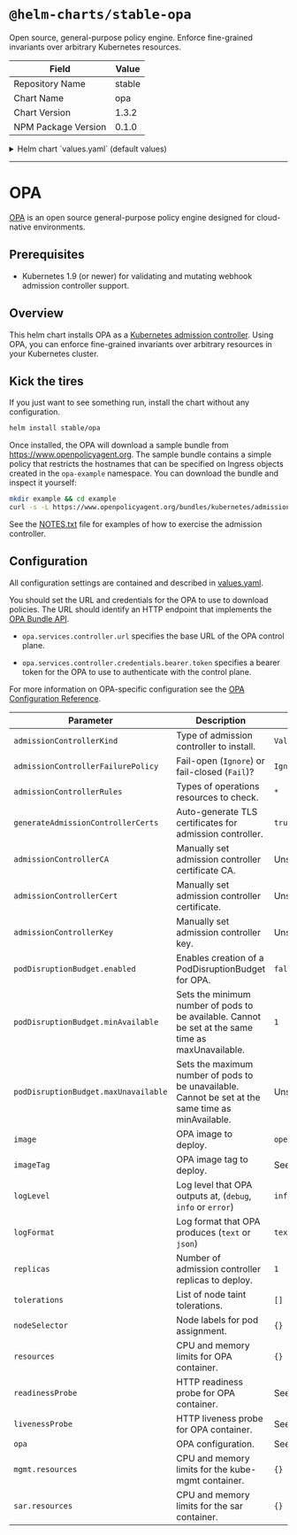 # `@helm-charts/stable-opa`

Open source, general-purpose policy engine. Enforce fine-grained invariants over arbitrary Kubernetes resources.

| Field               | Value  |
| ------------------- | ------ |
| Repository Name     | stable |
| Chart Name          | opa    |
| Chart Version       | 1.3.2  |
| NPM Package Version | 0.1.0  |

<details>

<summary>Helm chart `values.yaml` (default values)</summary>

```yaml
# Default values for opa.
# -----------------------
#
# The 'opa' key embeds an OPA configuration file. See
# https://www.openpolicyagent.org/docs/configuration.html for more details.
opa:
  services:
    controller:
      url: 'https://www.openpolicyagent.org'
  bundle:
    service: controller
    name: 'helm-kubernetes-quickstart'
  default_decision: '/helm_kubernetes_quickstart/main'

# To enforce mutating policies, change to MutatingWebhookConfiguration.
admissionControllerKind: ValidatingWebhookConfiguration

# To _fail closed_ on failures, change to Fail. During initial testing, we
# recommend leaving the failure policy as Ignore.
admissionControllerFailurePolicy: Ignore

# To restrict the kinds of operations and resources that are subject to OPA
# policy checks, see the settings below. By default, all resources and
# operations are subject to OPA policy checks.
admissionControllerRules:
  - operations: ['*']
    apiGroups: ['*']
    apiVersions: ['*']
    resources: ['*']

# Controls a PodDisruptionBudget for the OPA pod. Suggested use if having opa
# always running for admission control is important
podDisruptionBudget:
  enabled: false
  minAvailable: 1
# maxUnavailable: 1

# The helm Chart will automatically generate a CA and server certificate for
# the OPA. If you want to supply your own certificates, set the field below to
# false and add the PEM encoded CA certificate and server key pair below.
#
# WARNING: The common name name in the server certificate MUST match the
# hostname of the service that exposes the OPA to the apiserver. For example.
# if the service name is created in the "default" nanamespace with name "opa"
# the common name MUST be set to "opa.default.svc".
#
# If the common name is not set correctly, the apiserver will refuse to
# communicate with the OPA.
generateAdmissionControllerCerts: true
admissionControllerCA: ''
admissionControllerCert: ''
admissionControllerKey: ''

authz:
  # Disable if you don't want authorization.
  # Mostly useful for debugging.
  enabled: true

# Docker image and tag to deploy.
image: openpolicyagent/opa
imageTag: 0.10.5
imagePullPolicy: IfNotPresent

mgmt:
  enabled: true
  image: openpolicyagent/kube-mgmt
  imageTag: 0.8
  imagePullPolicy: IfNotPresent
  extraArgs: []
  resources: {}
  configmapPolicies:
    enabled: false
    namespaces: [opa, kube-federation-scheduling-policy]
    requireLabel: true
  replicate:
    # NOTE IF you use these, remember to update the RBAC rules above to allow
    #      permissions to replicate these things
    cluster: []
    #     - [group/]version/resource
    namespace: []
    #     - [group/]version/resource
    path: kubernetes

# Log level for OPA ('debug', 'info', 'error') (app default=info)
logLevel: info

# Log format for OPA ('text', 'json') (app default=text)
logFormat: text

# Number of OPA replicas to deploy. OPA maintains an eventually consistent
# cache of policies and data. If you want high availability you can deploy two
# or more replicas.
replicas: 1

# To control how the OPA is scheduled on the cluster, set the tolerations and
# nodeSelector values below. For example, to deploy OPA onto the master nodes:
#
# tolerations: [{key: "node-role.kubernetes.io/master", effect: NoSchedule, operator: Exists}]
# nodeSelector: {"kubernetes.io/role": "master"}
tolerations: []
nodeSelector: {}

# To control the CPU and memory resource limits and requests for OPA, set the
# field below.
resources: {}

rbac:
  # If true, create & use RBAC resources
  #
  create: true
  rules:
    cluster: []
    # - apiGroups:
    #     - ""
    #   resources:
    #   - namespaces
    #   verbs:
    #   - get
    #   - list
    #   - watch

serviceAccount:
  # Specifies whether a ServiceAccount should be created
  create: true
  # The name of the ServiceAccount to use.
  # If not set and create is true, a name is generated using the fullname template
  name:

# This proxy allows opa to make Kubernetes SubjectAccessReview checks against the
# Kubernetes API. You can get a rego function at github.com/open-policy-agent/library
sar:
  enabled: false
  image: lachlanevenson/k8s-kubectl
  imageTag: latest
  imagePullPolicy: IfNotPresent
  resources: {}

# To control the liveness and readiness probes change the fields below.
readinessProbe:
  httpGet:
    path: /
    scheme: HTTPS
    port: 443
    initialDelaySeconds: 3
    periodSeconds: 5
livenessProbe:
  httpGet:
    path: /
    scheme: HTTPS
    port: 443
    initialDelaySeconds: 3
    periodSeconds: 5
```

</details>

---

# OPA

[OPA](https://www.openpolicyagent.org) is an open source general-purpose policy
engine designed for cloud-native environments.

## Prerequisites

- Kubernetes 1.9 (or newer) for validating and mutating webhook admission
  controller support.

## Overview

This helm chart installs OPA as a [Kubernetes admission
controller](https://kubernetes.io/docs/reference/access-authn-authz/admission-controllers/).
Using OPA, you can enforce fine-grained invariants over arbitrary resources in
your Kubernetes cluster.

## Kick the tires

If you just want to see something run, install the chart without any
configuration.

```bash
helm install stable/opa
```

Once installed, the OPA will download a sample bundle from
https://www.openpolicyagent.org. The sample bundle contains a simple policy that
restricts the hostnames that can be specified on Ingress objects created in the
`opa-example` namespace. You can download the bundle and inspect it yourself:

```bash
mkdir example && cd example
curl -s -L https://www.openpolicyagent.org/bundles/kubernetes/admission | tar xzv
```

See the [NOTES.txt](./templates/NOTES.txt) file for examples of how to exercise
the admission controller.

## Configuration

All configuration settings are contained and described in
[values.yaml](values.yaml).

You should set the URL and credentials for the OPA to use to download policies.
The URL should identify an HTTP endpoint that implements the [OPA Bundle
API](https://www.openpolicyagent.org/docs/bundles.html).

- `opa.services.controller.url` specifies the base URL of the OPA control plane.

- `opa.services.controller.credentials.bearer.token` specifies a bearer token
  for the OPA to use to authenticate with the control plane.

For more information on OPA-specific configuration see the [OPA Configuration
Reference](https://www.openpolicyagent.org/docs/configuration.html).

| Parameter                            | Description                                                                                        | Default                          |
| ------------------------------------ | -------------------------------------------------------------------------------------------------- | -------------------------------- |
| `admissionControllerKind`            | Type of admission controller to install.                                                           | `ValidatingWebhookConfiguration` |
| `admissionControllerFailurePolicy`   | Fail-open (`Ignore`) or fail-closed (`Fail`)?                                                      | `Ignore`                         |
| `admissionControllerRules`           | Types of operations resources to check.                                                            | `*`                              |
| `generateAdmissionControllerCerts`   | Auto-generate TLS certificates for admission controller.                                           | `true`                           |
| `admissionControllerCA`              | Manually set admission controller certificate CA.                                                  | Unset                            |
| `admissionControllerCert`            | Manually set admission controller certificate.                                                     | Unset                            |
| `admissionControllerKey`             | Manually set admission controller key.                                                             | Unset                            |
| `podDisruptionBudget.enabled`        | Enables creation of a PodDisruptionBudget for OPA.                                                 | `false`                          |
| `podDisruptionBudget.minAvailable`   | Sets the minimum number of pods to be available. Cannot be set at the same time as maxUnavailable. | `1`                              |
| `podDisruptionBudget.maxUnavailable` | Sets the maximum number of pods to be unavailable. Cannot be set at the same time as minAvailable. | Unset                            |
| `image`                              | OPA image to deploy.                                                                               | `openpolicyagent/opa`            |
| `imageTag`                           | OPA image tag to deploy.                                                                           | See [values.yaml](values.yaml)   |
| `logLevel`                           | Log level that OPA outputs at, (`debug`, `info` or `error`)                                        | `info`                           |
| `logFormat`                          | Log format that OPA produces (`text` or `json`)                                                    | `text`                           |
| `replicas`                           | Number of admission controller replicas to deploy.                                                 | `1`                              |
| `tolerations`                        | List of node taint tolerations.                                                                    | `[]`                             |
| `nodeSelector`                       | Node labels for pod assignment.                                                                    | `{}`                             |
| `resources`                          | CPU and memory limits for OPA container.                                                           | `{}`                             |
| `readinessProbe`                     | HTTP readiness probe for OPA container.                                                            | See [values.yaml](values.yaml)   |
| `livenessProbe`                      | HTTP liveness probe for OPA container.                                                             | See [values.yaml](values.yaml)   |
| `opa`                                | OPA configuration.                                                                                 | See [values.yaml](values.yaml)   |
| `mgmt.resources`                     | CPU and memory limits for the kube-mgmt container.                                                 | `{}`                             |
| `sar.resources`                      | CPU and memory limits for the sar container.                                                       | `{}`                             |
